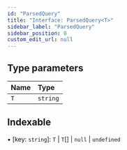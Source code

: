 ```yaml
---
id: "ParsedQuery"
title: "Interface: ParsedQuery<T>"
sidebar_label: "ParsedQuery"
sidebar_position: 0
custom_edit_url: null
---
```


## Type parameters

| Name | Type |
| :------ | :------ |
| `T` | `string` |

## Indexable

▪ [key: `string`]: `T` \| `T`[] \| ``null`` \| `undefined`
